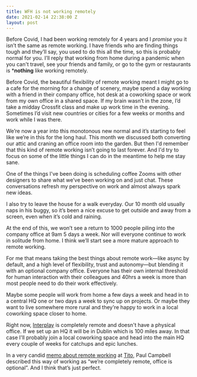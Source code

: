 ```yaml
---
title: WFH is not working remotely
date: 2021-02-14 22:38:00 Z
layout: post
---
```


Before Covid, I had been working remotely for 4 years and I _promise_ you it isn’t the same as remote working. I have friends who are finding things tough and they’ll say, you used to do this all the time, so this is probably normal for you. I’ll reply that working from home during a pandemic when you can't travel, see your friends and family, or go to the gym or restaurants is ***nothing** like working remotely.

Before Covid, the beautiful flexibility of remote working meant I might go to a cafe for the morning for a change of scenery, maybe spend a day working with a friend in their company office, hot desk at a coworking space or work from my own office in a shared space. If my brain wasn’t in the zone, I’d take a midday Crossfit class and make up work time in the evening. Sometimes I’d visit new countries or cities for a few weeks or months and work while I was there. 

We’re now a year into this monotonous new normal and it’s starting to feel like we’re in this for the long haul. This month we discussed both converting our attic and craning an office room into the garden. But then I'd remember that this kind of remote working isn’t going to last forever. And I'd try to focus on some of the little things I can do in the meantime to help me stay sane.

One of the things I've been doing is scheduling coffee Zooms with other designers to share what we’ve been working on and just chat. These conversations refresh my perspective on work and almost always spark new ideas.

I also try to leave the house for a walk everyday. Our 10 month old usually naps in his buggy, so it’s been a nice excuse to get outside and away from a screen, even when it’s cold and raining.

At the end of this, we won’t see a return to 1000 people piling into the company office at 9am 5 days a week. Nor will everyone continue to work in solitude from home. I think we’ll start see a more mature approach to remote working. 

For me that means taking the best things about remote work—like async by default, and a high level of flexibility, trust and autonomy—but blending it with an optional company office. Everyone has their own internal threshold for human interaction with their colleagues and 40hrs a week is more than most people need to do their work effectively.

Maybe some people will work from home a few days a week and head in to a central HQ one or two days a week to sync up on projects. Or maybe they want to live somewhere more rural and they're happy to work in a local coworking space closer to home. 

Right now, [Interplay](https://interplayapp.com) is completely remote and doesn't have a physical office. If we set up an HQ it will be in Dublin which is 100 miles away. In that case I'll probably join a local coworking space and head into the main HQ every couple of weeks for catchups and epic lunches. 

In a very candid [memo about remote working](https://public.3.basecamp.com/p/7GxwviyesNjUAbDEMhrj6H7A) at [Tito](https://ti.to/home), Paul Campbell described this way of working as “we’re completely remote, office is optional”. And I think that’s just perfect.